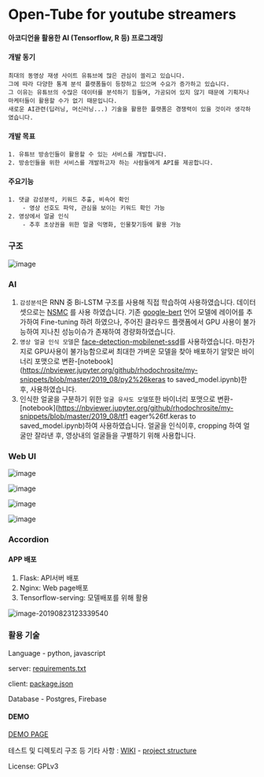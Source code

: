 

# Open-Tube for youtube streamers

#### 아코디언을 활용한 AI (Tensorflow, R 등) 프로그래밍

#### 개발 동기

```
최대의 동영상 재생 사이트 유튜브에 많은 관심이 쏠리고 있습니다.
그에 따라 다양한 통계 분석 플랫폼들이 등장하고 있으며 수요가 증가하고 있습니다.
그 이유는 유튜브의 수많은 데이터를 분석하기 힘들며, 가공되어 있지 않기 때문에 기획자나 마케터들이 활용할 수가 없기 때문입니다. 
새로운 AI관련(딥러닝, 머신러닝...) 기술을 활용한 플랫폼은 경쟁력이 있을 것이라 생각하였습니다.
```

#### 개발 목표

```
1. 유튜브 방송인들이 활용할 수 있는 서비스를 개발합니다.
2. 방송인들을 위한 서비스를 개발하고자 하는 사람들에게 API를 제공합니다.
```

#### 주요기능

```
1. 댓글 감성분석, 키워드 추출, 비속어 확인
	- 영상 선호도 파악, 관심을 보이는 키워드 확인 가능
2. 영상에서 얼굴 인식
	- 추후 초상권을 위한 얼굴 익명화, 인물찾기등에 활용 가능
```

### 구조

![image](https://user-images.githubusercontent.com/12870549/63571288-bf903a00-c5ba-11e9-83b3-b374e84a79cf.png)

### AI

1. `감성분석`은 RNN 중 Bi-LSTM 구조를 사용해 직접 학습하여 사용하였습니다. 데이터셋으로는 [NSMC](https://github.com/e9t/nsmc) 를 사용 하였습니다. 기존 [google-bert](https://github.com/google-research/bert)  언어 모델에 레이어를 추가하여 Fine-tuning 하려 하였으나, 주어진 클라우드 플랫폼에서 GPU 사용이 불가능하여 지나친 성능이슈가 존재하여 경량화하였습니다.
2. `영상 얼굴 인식 모델`은 [face-detection-mobilenet-ssd](https://github.com/bruceyang2012/Face-detection-with-mobilenet-ssd)를 사용하였습니다. 마찬가지로 GPU사용이 불가능함으로써 최대한 가벼운 모델을 찾아 배포하기 알맞은 바이너리 포맷으로 변환-[notebook](https://nbviewer.jupyter.org/github/rhodochrosite/my-snippets/blob/master/2019_08/py2%26keras to saved_model.ipynb)한 후, 사용하였습니다.
3. 인식한 얼굴을 구분하기 위한 `얼굴 유사도 모델`또한 바이너리 포맷으로 변환-[notebook](https://nbviewer.jupyter.org/github/rhodochrosite/my-snippets/blob/master/2019_08/tf1 eager%26tf.keras to saved_model.ipynb)하여 사용하였습니다. 얼굴을 인식이후, cropping 하여 얼굴만 잘라낸 후, 영상내의 얼굴들을 구별하기 위해 사용합니다. 

### Web UI

![image](https://user-images.githubusercontent.com/12870549/63569650-388c9300-c5b5-11e9-8774-e0de8a312656.png)

![image](https://user-images.githubusercontent.com/12870549/63569693-65d94100-c5b5-11e9-8cb9-00b611eba9c7.png)

![image](https://user-images.githubusercontent.com/12870549/63569832-f0ba3b80-c5b5-11e9-8c4a-98ea1a4391fe.png)

![image](https://user-images.githubusercontent.com/12870549/63569787-c23c6080-c5b5-11e9-81f8-d605b2e09976.png)

### Accordion

#### APP 배포

1. Flask: API서버 배포
2. Nginx: Web page배포
3. Tensorflow-serving: 모델배포를 위해 활용

![image-20190823123339540](http://ww3.sinaimg.cn/large/006y8mN6gy1g69gg43ftrj30zv0lr7d8.jpg)



### 활용 기술

Language - python, javascript

server: [requirements.txt](https://github.com/open-tube/open-tube/blob/master/server/requirements.txt)

client: [package.json](https://github.com/open-tube/open-tube/blob/master/client/package.json)

Database - Postgres, Firebase



#### DEMO

[DEMO PAGE](https://open-tube.kro.kr/login)

테스트 및 디렉토리 구조 등 기타 사항 : [WIKI](https://github.com/open-tube/open-tube/wiki) - [project structure]([https://github.com/open-tube/open-tube/wiki/%F0%9F%93%9D-Project-structure](https://github.com/open-tube/open-tube/wiki/📝-Project-structure))

License: GPLv3
